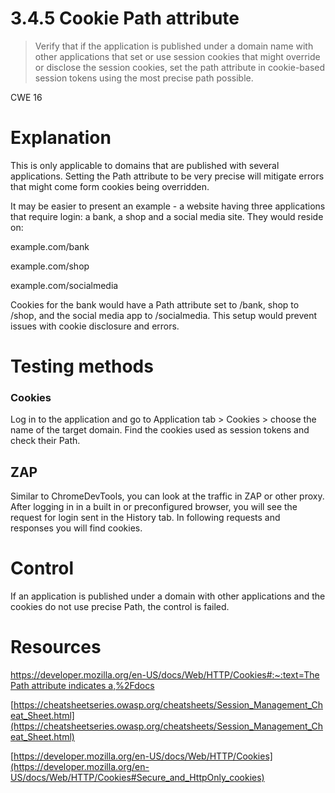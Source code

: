 # 3.4.5 Cookie Path attribute

> Verify that if the application is published under a domain name with other applications that set or use session cookies that might override or disclose the session cookies, set the path attribute in cookie-based session tokens using the most precise path possible.

CWE 16

# Explanation

This is only applicable to domains that are published with several applications. Setting the Path attribute to be very precise will mitigate errors that might come form cookies being overridden.

It may be easier to present an example - a website having three applications that require login: a bank, a shop and a social media site. They would reside on:

example.com/bank

example.com/shop

example.com/socialmedia

Cookies for the bank would have a Path attribute set to /bank, shop to /shop, and the social media app to /socialmedia. This setup would prevent issues with cookie disclosure and errors.

# Testing methods

### Cookies

Log in to the application and go to Application tab > Cookies > choose the name of the target domain. Find the cookies used as session tokens and check their Path.

## ZAP

Similar to ChromeDevTools, you can look at the traffic in ZAP or other proxy. After logging in in a built in or preconfigured browser, you will see the request for login sent in the History tab. In following requests and responses you will find cookies.  

# Control

If an application is published under a domain with other applications and the cookies do not use precise Path, the control is failed.

# Resources

[https://developer.mozilla.org/en-US/docs/Web/HTTP/Cookies#:~:text=The Path attribute indicates a,%2Fdocs](https://developer.mozilla.org/en-US/docs/Web/HTTP/Cookies#:~:text=The%20Path%20attribute%20indicates%20a,%2Fdocs)

[https://cheatsheetseries.owasp.org/cheatsheets/Session_Management_Cheat_Sheet.html](https://cheatsheetseries.owasp.org/cheatsheets/Session_Management_Cheat_Sheet.html)

[https://developer.mozilla.org/en-US/docs/Web/HTTP/Cookies](https://developer.mozilla.org/en-US/docs/Web/HTTP/Cookies#Secure_and_HttpOnly_cookies)
